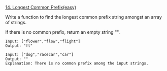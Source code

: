 [14. Longest Common Prefix(easy)](https://leetcode.com/problems/longest-common-prefix/)

Write a function to find the longest common prefix string amongst an array of strings.

If there is no common prefix, return an empty string "".

```
Input: ["flower","flow","flight"]
Output: "fl"

Input: ["dog","racecar","car"]
Output: ""
Explanation: There is no common prefix among the input strings.
```